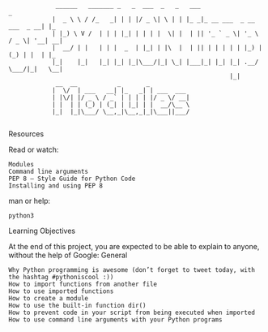 ```
             ______   _______ _   _  ___  _   _   ___                            _   
            |  _ \ \ / /_   _| | | |/ _ \| \ | | |_ _|_ __ ___  _ __   ___  _ __| |_ 
            | |_) \ V /  | | | |_| | | | |  \| |  | || '_ ` _ \| '_ \ / _ \| '__| __|
            |  __/ | |   | | |  _  | |_| | |\  |  | || | | | | | |_) | (_) | |  | |_ 
            |_|    |_|   |_| |_| |_|\___/|_| \_| |___|_| |_| |_| .__/ \___/|_|   \__|
                                                             |_|                   
             __  __           _       _           
            |  \/  | ___   __| |_   _| | ___  ___ 
            | |\/| |/ _ \ / _` | | | | |/ _ \/ __|
            | |  | | (_) | (_| | |_| | |  __/\__ \
            |_|  |_|\___/ \__,_|\__,_|_|\___||___/
                                                
```
Resources

Read or watch:

    Modules
    Command line arguments
    PEP 8 – Style Guide for Python Code
    Installing and using PEP 8

man or help:

    python3

Learning Objectives

At the end of this project, you are expected to be able to explain to anyone, without the help of Google:
General

    Why Python programming is awesome (don’t forget to tweet today, with the hashtag #pythoniscool :))
    How to import functions from another file
    How to use imported functions
    How to create a module
    How to use the built-in function dir()
    How to prevent code in your script from being executed when imported
    How to use command line arguments with your Python programs


